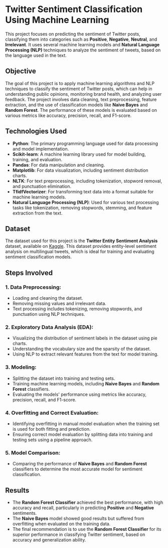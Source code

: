 # Twitter Sentiment Classification Using Machine Learning

This project focuses on predicting the sentiment of Twitter posts, classifying them into categories such as **Positive**, **Negative**, **Neutral**, and **Irrelevant**. It uses several machine learning models and **Natural Language Processing (NLP)** techniques to analyze the sentiment of tweets, based on the language used in the text.

## Objective

The goal of this project is to apply machine learning algorithms and NLP techniques to classify the sentiment of Twitter posts, which can help in understanding public opinions, monitoring brand health, and analyzing user feedback. The project involves data cleaning, text preprocessing, feature extraction, and the use of classification models like **Naive Bayes** and **Random Forest**. The performance of these models is evaluated based on various metrics like accuracy, precision, recall, and F1-score.

## Technologies Used

- **Python**: The primary programming language used for data processing and model implementation.
- **Scikit-learn**: A machine learning library used for model building, training, and evaluation.
- **Pandas**: For data manipulation and cleaning.
- **Matplotlib**: For data visualization, including sentiment distribution charts.
- **NLTK**: For text preprocessing, including tokenization, stopword removal, and punctuation elimination.
- **TfidfVectorizer**: For transforming text data into a format suitable for machine learning models.
- **Natural Language Processing (NLP)**: Used for various text processing tasks like tokenization, removing stopwords, stemming, and feature extraction from the text.

## Dataset

The dataset used for this project is the **Twitter Entity Sentiment Analysis** dataset, available on [Kaggle](https://www.kaggle.com/datasets/jp797498e/twitter-entity-sentiment-analysis). This dataset provides entity-level sentiment analysis on multilingual tweets, which is ideal for training and evaluating sentiment classification models.

## Steps Involved

### 1. **Data Preprocessing**:
   - Loading and cleaning the dataset.
   - Removing missing values and irrelevant data.
   - Text processing includes tokenizing, removing stopwords, and punctuation using NLP techniques.

### 2. **Exploratory Data Analysis (EDA)**:
   - Visualizing the distribution of sentiment labels in the dataset using pie charts.
   - Understanding the vocabulary size and the sparsity of the dataset.
   - Using NLP to extract relevant features from the text for model training.

### 3. **Modeling**:
   - Splitting the dataset into training and testing sets.
   - Training machine learning models, including **Naive Bayes** and **Random Forest** classifiers.
   - Evaluating the models' performance using metrics like accuracy, precision, recall, and F1-score.

### 4. **Overfitting and Correct Evaluation**:
   - Identifying overfitting in manual model evaluation when the training set is used for both fitting and prediction.
   - Ensuring correct model evaluation by splitting data into training and testing sets using a pipeline approach.

### 5. **Model Comparison**:
   - Comparing the performance of **Naive Bayes** and **Random Forest** classifiers to determine the most accurate model for sentiment classification.

## Results

- The **Random Forest Classifier** achieved the best performance, with high accuracy and recall, particularly in predicting **Positive** and **Negative** sentiments.
- The **Naive Bayes** model showed good results but suffered from overfitting when evaluated on the training data.
- The final recommendation is to use the **Random Forest Classifier** for its superior performance in classifying Twitter sentiment, based on accuracy and generalization ability.

